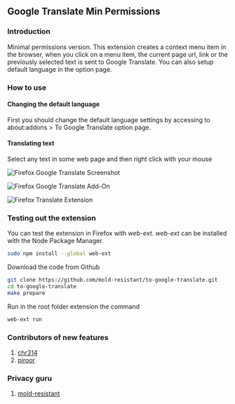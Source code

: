 ## Google Translate Min Permissions
### Introduction
 
Minimal permissions version. This extension creates a context menu item in the browser, when you click on a menu item, the current page url, link or the previously selected text is sent to Google Translate. You can also setup default language in the option page.

### How to use
#### Changing the default language
First you should change the default language settings by accessing to about:addons > To Google Translate option page.

#### Translating text
Select any text in some web page and then right click with your mouse

![Firefox Google Translate Screenshot](https://addons.cdn.mozilla.net/user-media/previews/full/225/225342.png)

![Firefox Google Translate Add-On](https://addons.cdn.mozilla.net/user-media/previews/full/225/225338.png)

![Firefox Translate Extension](https://addons.cdn.mozilla.net/user-media/previews/full/225/225340.png)

### Testing out the extension
You can test the extension in Firefox with *web-ext*. *web-ext* can be installed with the Node Package Manager.
```sh
sudo npm install --global web-ext
```
Download the code from Github
```sh
git clone https://github.com/mold-resistant/to-google-translate.git
cd to-google-translate
make prepare
```

Run in the root folder extension the command
```sh
web-ext run
```

### Contributors of new features
1. [chr314](https://github.com/chr314)
2. [piroor](https://github.com/piroor)

### Privacy guru
1. [mold-resistant](https://github.com/mold-resistant)